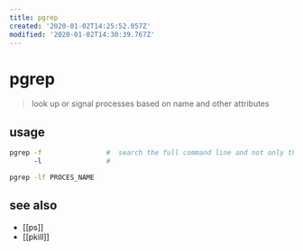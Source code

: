 ```yaml
---
title: pgrep
created: '2020-01-02T14:25:52.057Z'
modified: '2020-01-02T14:30:39.767Z'
---
```


# pgrep

> look up or signal processes based on name and other attributes

## usage
```sh
pgrep -f                #  search the full command line and not only the process name
      -l                # 

pgrep -lf PROCES_NAME
```

## see also
- [[ps]]
- [[pkill]]
